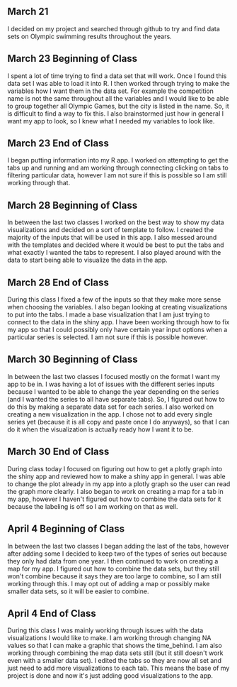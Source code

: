 ## March 21

I decided on my project and searched through github to try and find data sets on Olympic swimming results throughout the years.

## March 23 Beginning of Class

I spent a lot of time trying to find a data set that will work. Once I found this data set I was able to load it into R. I then worked through trying to make the variables how I want them in the data set. For example the competition name is not the same throughout all the variables and I would like to be able to group together all Olympic Games, but the city is listed in the name. So, it is difficult to find a way to fix this. I also brainstormed just how in general I want my app to look, so I knew what I needed my variables to look like.

## March 23 End of Class

I began putting information into my R app. I worked on attempting to get the tabs up and running and am working through connecting clicking on tabs to filtering particular data, however I am not sure if this is possible so I am still working through that.

## March 28 Beginning of Class

In between the last two classes I worked on the best way to show my data visualizations and decided on a sort of template to follow. I created the majority of the inputs that will be used in this app. I also messed around with the templates and decided where it would be best to put the tabs and what exactly I wanted the tabs to represent. I also played around with the data to start being able to visualize the data in the app.

## March 28 End of Class

During this class I fixed a few of the inputs so that they make more sense when choosing the variables. I also began looking at creating visualizations to put into the tabs. I made a base visualization that I am just trying to connect to the data in the shiny app. I have been working through how to fix my app so that I could possibly only have certain year input options when a particular series is selected. I am not sure if this is possible however.

## March 30 Beginning of Class

In between the last two classes I focused mostly on the format I want my app to be in. I was having a lot of issues with the different series inputs because I wanted to be able to change the year depending on the series (and I wanted the series to all have separate tabs). So, I figured out how to do this by making a separate data set for each series. I also worked on creating a new visualization in the app. I chose not to add every single series yet (because it is all copy and paste once I do anyways), so that I can do it when the visualization is actually ready how I want it to be.

## March 30 End of Class

During class today I focused on figuring out how to get a plotly graph into the shiny app and reviewed how to make a shiny app in general. I was able to change the plot already in my app into a plotly graph so the user can read the graph more clearly. I also began to work on creating a map for a tab in my app, however I haven't figured out how to combine the data sets for it because the labeling is off so I am working on that as well. 

## April 4 Beginning of Class

In between the last two classes I began adding the last of the tabs, however after adding some I decided to keep two of the types of series out because they only had data from one year. I then continued to work on creating a map for my app. I figured out how to combine the data sets, but they still won't combine because it says they are too large to combine, so I am still working through this. I may opt out of adding a map or possibly make smaller data sets, so it will be easier to combine. 

## April 4 End of Class

During this class I was mainly working through issues with the data visualizations I would like to make. I am working through changing NA values so that I can make a graphic that shows the time_behind. I am also working through combining the map data sets still (but it still doesn't work even with a smaller data set). I edited the tabs so they are now all set and just need to add more visualizations to each tab. This means the base of my project is done and now it's just adding good visualizations to the app.


